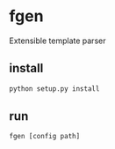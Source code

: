 # fgen
Extensible template parser

## install

```bash
python setup.py install
```

## run


```bash
fgen [config path]
```
